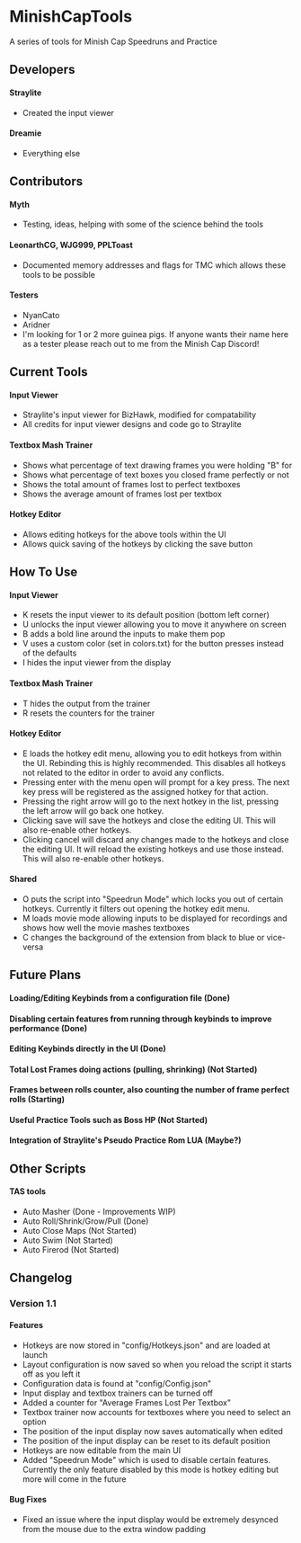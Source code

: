 # MinishCapTools
A series of tools for Minish Cap Speedruns and Practice

## Developers
#### Straylite
- Created the input viewer

#### Dreamie
- Everything else

## Contributors
#### Myth
- Testing, ideas, helping with some of the science behind the tools

#### LeonarthCG, WJG999, PPLToast
- Documented memory addresses and flags for TMC which allows these tools to be possible

#### Testers
- NyanCato
- Aridner
- I'm looking for 1 or 2 more guinea pigs. If anyone wants their name here as a tester please reach out to me from the Minish Cap Discord!

## Current Tools
#### Input Viewer
- Straylite's input viewer for BizHawk, modified for compatability
- All credits for input viewer designs and code go to Straylite

#### Textbox Mash Trainer
- Shows what percentage of text drawing frames you were holding "B" for
- Shows what percentage of text boxes you closed frame perfectly or not
- Shows the total amount of frames lost to perfect textboxes
- Shows the average amount of frames lost per textbox

#### Hotkey Editor
- Allows editing hotkeys for the above tools within the UI
- Allows quick saving of the hotkeys by clicking the save button

## How To Use
#### Input Viewer
- K resets the input viewer to its default position (bottom left corner)
- U unlocks the input viewer allowing you to move it anywhere on screen
- B adds a bold line around the inputs to make them pop
- V uses a custom color (set in colors.txt) for the button presses instead of the defaults
- I hides the input viewer from the display

#### Textbox Mash Trainer
- T hides the output from the trainer
- R resets the counters for the trainer

#### Hotkey Editor
- E loads the hotkey edit menu, allowing you to edit hotkeys from within the UI. Rebinding this is highly recommended. This disables all hotkeys not related to the editor in order to avoid any conflicts.
- Pressing enter with the menu open will prompt for a key press. The next key press will be registered as the assigned hotkey for that action.
- Pressing the right arrow will go to the next hotkey in the list, pressing the left arrow will go back one hotkey.
- Clicking save will save the hotkeys and close the editing UI. This will also re-enable other hotkeys.
- Clicking cancel will discard any changes made to the hotkeys and close the editing UI. It will reload the existing hotkeys and use those instead. This will also re-enable other hotkeys.

#### Shared
- O puts the script into "Speedrun Mode" which locks you out of certain hotkeys. Currently it filters out opening the hotkey edit menu.
- M loads movie mode allowing inputs to be displayed for recordings and shows how well the movie mashes textboxes
- C changes the background of the extension from black to blue or vice-versa

## Future Plans
#### Loading/Editing Keybinds from a configuration file (Done)
#### Disabling certain features from running through keybinds to improve performance (Done)
#### Editing Keybinds directly in the UI (Done)
#### Total Lost Frames doing actions (pulling, shrinking) (Not Started)
#### Frames between rolls counter, also counting the number of frame perfect rolls (Starting)
#### Useful Practice Tools such as Boss HP (Not Started)
#### Integration of Straylite's Pseudo Practice Rom LUA (Maybe?)

## Other Scripts
#### TAS tools
- Auto Masher (Done - Improvements WIP)
- Auto Roll/Shrink/Grow/Pull (Done)
- Auto Close Maps (Not Started)
- Auto Swim (Not Started)
- Auto Firerod (Not Started)

## Changelog
### Version 1.1
#### Features
- Hotkeys are now stored in "config/Hotkeys.json" and are loaded at launch
- Layout configuration is now saved so when you reload the script it starts off as you left it
- Configuration data is found at "config/Config.json"
- Input display and textbox trainers can be turned off
- Added a counter for "Average Frames Lost Per Textbox"
- Textbox trainer now accounts for textboxes where you need to select an option
- The position of the input display now saves automatically when edited
- The position of the input display can be reset to its default position
- Hotkeys are now editable from the main UI
- Added "Speedrun Mode" which is used to disable certain features. Currently the only feature disabled by this mode is hotkey editing but more will come in the future

#### Bug Fixes
- Fixed an issue where the input display would be extremely desynced from the mouse due to the extra window padding
